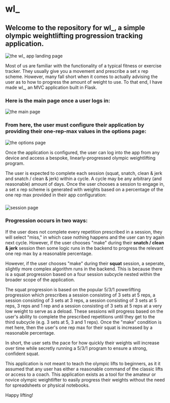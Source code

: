 # wl_

## Welcome to the repository for wl_, a simple olympic weightlifting progression tracking application.
![the wl_ app landing page](https://i.imgur.com/2nEUKaK.png)

Most of us are familiar with the functionality of a typical fitness or exercise tracker. They usually give you a movement
and prescribe a set x rep scheme. However, many fall short when it comes to actually advising the user as to how to 
progress the amount of weight to use. To that end, I have made wl_, an MVC application built in Flask. 

### Here is the main page once a user logs in:
![the main page](https://i.imgur.com/oWZtM5x.png)

### From here, the user must configure their application by providing their one-rep-max values in the options page:
![the options page](https://i.imgur.com/S3QXwb5.png)

Once the application is configured, the user can log into the app from any device and access a bespoke, linearly-progressed 
olympic weightlifting program. 

The user is expected to complete each session (squat, snatch, clean & jerk and snatch / clean & jerk) within a cycle. A cycle
may be any arbitrary (and reasonable) amount of days. Once the user chooses a session to engage in, a set x rep scheme is 
generated with weights based on a percentage of the one rep max provided in their app configuration:
###
![session page](https://i.imgur.com/NVE0Wjd.png)

### Progression occurs in two ways:
If the user does not complete every repetition prescribed in a session, they will select "miss," in which case nothing 
happens and the user can try again next cycle. However, if the user chooses "make" during their **snatch / clean & jerk** session 
then some logic runs in the backend to progress the relevant one rep max by a reasonable percentage. 

However, if the user chooses "make" during their **squat** session, a seperate, slightly more complex algorithm runs in the
backend. This is because there is a squat progression based on a four session subcycle nested within the broader scope of the
application. 

The squat progression is based on the popular 5/3/1 powerlifting progression which prescribes a session consisting
of 3 sets at 5 reps, a session consisting of 3 sets at 3 reps, a session consisting of 3 sets at 5 reps, 3 reps and 1 rep and a 
session consisting of 3 sets at 5 reps at a very low weight to serve as a deload. These sessions will progress based on the
user's ability to complete the prescribed repetitions until they get to the third subcycle (e.g. 3 sets at 5, 3 and 1 reps). Once
the "make" condition is met here, then the user's one rep max for their squat is increased by a reasonable percentage.

In short, the user sets the pace for how quickly their weights will increase over time while secretly running a 5/3/1 program
to ensure a strong, confident squat. 

This application is not meant to teach the olympic lifts to beginners, as it it assumed that any user has either a reasonable
command of the classic lifts or access to a coach. This application exists as a tool for the amateur or novice olympic weightlifter 
to easily progress their weights without the need for spreadsheets or physical notebooks. 

Happy lifting!

